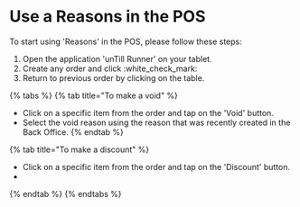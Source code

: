 # Use a Reasons in the POS

To start using 'Reasons' in the POS, please follow these steps:

1. Open the application 'unTill Runner' on your tablet.
2. Create any order and click :white\_check\_mark:
3. Return to previous order by clicking on the table.



{% tabs %}
{% tab title="To make a void" %}
* Click on a specific item from the order and tap on the 'Void' button.
* Select the void reason using the reason that was recently created in the Back Office.
{% endtab %}

{% tab title="To make a discount" %}
* Click on a specific item from the order and tap on the 'Discount' button.
*
{% endtab %}
{% endtabs %}

